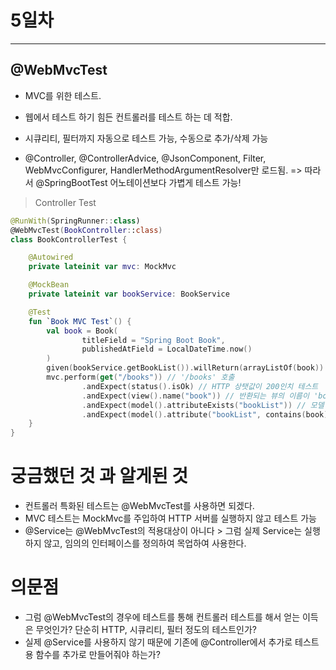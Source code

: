 # 5일차
----

## @WebMvcTest
- MVC를 위한 테스트. 
- 웹에서 테스트 하기 힘든 컨트롤러를 테스트 하는 데 적합.
- 시큐리티, 필터까지 자동으로 테스트 가능, 수동으로 추가/삭제 가능

- @Controller, @ControllerAdvice, @JsonComponent, 
Filter, WebMvcConfigurer, HandlerMethodArgumentResolver만 로드됨. 
=> 따라서 @SpringBootTest 어노테이션보다 가볍게 테스트 가능!

> Controller Test
```kotlin
@RunWith(SpringRunner::class)
@WebMvcTest(BookController::class)
class BookControllerTest {

	@Autowired
	private lateinit var mvc: MockMvc

	@MockBean
	private lateinit var bookService: BookService

	@Test
	fun `Book MVC Test`() {
		val book = Book(
				titleField = "Spring Boot Book",
				publishedAtField = LocalDateTime.now()
		)
		given(bookService.getBookList()).willReturn(arrayListOf(book)) // given으로 미리 데이터를 주고 더미값을 받을 수 있구나!
		mvc.perform(get("/books")) // '/books' 호출
				.andExpect(status().isOk) // HTTP 상탯값이 200인치 테스트
				.andExpect(view().name("book")) // 반환되는 뷰의 이름이 'book'인지 테스트
				.andExpect(model().attributeExists("bookList")) // 모델 프로퍼티중 'bookList'가 있는지 테스트
				.andExpect(model().attribute("bookList", contains(book))) // 'bookList'라는 프로퍼티에 book 객체가 담겨 있는지 테스트
	}
}
```


# 궁금했던 것 과 알게된 것
- 컨트롤러 특화된 테스트는 @WebMvcTest를 사용하면 되겠다.
- MVC 테스트는 MockMvc를 주입하여 HTTP 서버를 실행하지 않고 테스트 가능
- @Service는 @WebMvcTest의 적용대상이 아니다 > 그럼 실제 Service는 실행하지 않고, 임의의 인터페이스를 정의하여 목업하여 사용한다.

# 의문점
- 그럼 @WebMvcTest의 경우에 테스트를 통해 컨트롤러 테스트를 해서 얻는 이득은 무엇인가? 단순히 HTTP, 시큐리티, 필터 정도의 테스트인가?
- 실제 @Service를 사용하지 않기 때문에 기존에 @Controller에서 추가로 테스트용 함수를 추가로 만들어줘야 하는가?
